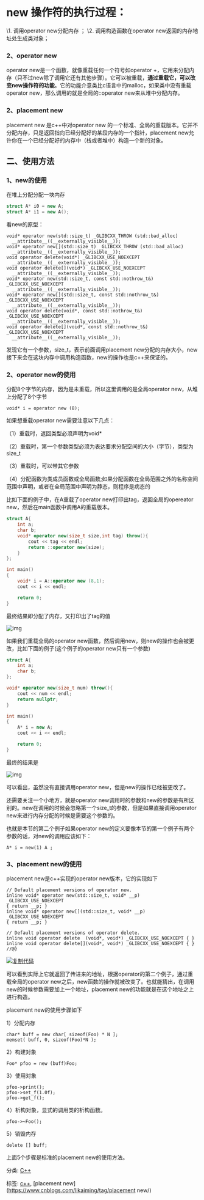 
# new 操作符的执行过程：
\1. 调用operator new分配内存 ；
\2. 调用构造函数在operator new返回的内存地址处生成类对象；

### 2、operator new

operator new是一个函数，就像重载任何一个符号如operator +，它用来分配内存（只不过new除了调用它还有其他步骤）。它可以被重载，**通过重载它，可以改变new操作符的功能**。它的功能介意类比c语言中的malloc，如果类中没有重载operator new，那么调用的就是全局的::operator new来从堆中分配内存。

### 2、placement new

placement new 是c++中对operator new 的一个标准、全局的重载版本。它并不分配内存，只是返回指向已经分配好的某段内存的一个指针，placement new允许你在一个已经分配好的内存中（栈或者堆中）构造一个新的对象。

## 二、使用方法

### 1、new的使用

在堆上分配分配一块内存

``` cpp
struct A* i0 = new A;
struct A* i1 = new A();
```

看new的原型：


```
void* operator new(std::size_t) _GLIBCXX_THROW (std::bad_alloc)
  __attribute__((__externally_visible__));
void* operator new[](std::size_t) _GLIBCXX_THROW (std::bad_alloc)
  __attribute__((__externally_visible__));
void operator delete(void*) _GLIBCXX_USE_NOEXCEPT
  __attribute__((__externally_visible__));
void operator delete[](void*) _GLIBCXX_USE_NOEXCEPT
  __attribute__((__externally_visible__));
void* operator new(std::size_t, const std::nothrow_t&) _GLIBCXX_USE_NOEXCEPT
  __attribute__((__externally_visible__));
void* operator new[](std::size_t, const std::nothrow_t&) _GLIBCXX_USE_NOEXCEPT
  __attribute__((__externally_visible__));
void operator delete(void*, const std::nothrow_t&) _GLIBCXX_USE_NOEXCEPT
  __attribute__((__externally_visible__));
void operator delete[](void*, const std::nothrow_t&) _GLIBCXX_USE_NOEXCEPT
  __attribute__((__externally_visible__));
```


发现它有一个参数，size_t，表示前面调用placement new分配的内存大小，new接下来会在这块内存中调用构造函数，new的操作也是c++来保证的。

### 2、operator new的使用

分配8个字节的内存，因为是未重载，所以这里调用的是全局operator new，从堆上分配了8个字节

```
void* i = operator new (8);
```

如果想重载operator new需要注意以下几点：

（1）重载时，返回类型必须声明为void*

（2）重载时，第一个参数类型必须为表达要求分配空间的大小（字节），类型为size_t

（3）重载时，可以带其它参数

（4）分配函数为类成员函数或全局函数;如果分配函数在全局范围之外的名称空间范围中声明，或者在全局范围中声明为静态，则程序是病态的

比如下面的例子中，在A重载了operator new打印出tag，返回全局的opereator new，然后在main函数中调用A的重载版本。


``` cpp
struct A{
    int a;
    char b;
    void* operator new(size_t size,int tag) throw(){
        cout << tag << endl;
        return ::operator new(size);
    }
};

int main()
{
    void* i = A::operator new (8,1);
    cout << i << endl;

    return 0;
}
```


最终结果即分配了内存，又打印出了tag的值

![img](https://images2018.cnblogs.com/blog/1184911/201807/1184911-20180730205934307-1363296662.png)

如果我们重载全局的operator new函数，然后调用new，则new的操作也会被更改，比如下面的例子(这个例子的operator new只有一个参数)


``` cpp
struct A{
    int a;
    char b;
};

void* operator new(size_t num) throw(){
    cout << num << endl;
    return nullptr;
}

int main()
{
    A* i = new A;
    cout << i << endl;

    return 0;
}
```


最终的结果是

![img](https://images2018.cnblogs.com/blog/1184911/201807/1184911-20180730212829310-1090639798.png)

可以看出，虽然没有直接调用operator new，但是new的操作已经被更改了。

还需要关注一个小地方，就是operator new调用时的参数和new的参数是有所区别的。new在调用的时候会忽略第一个size_t的参数，但是如果直接调用operator new来进行内存分配的时候是需要这个参数的。

也就是本节的第二个例子如果operator new的定义要像本节的第一个例子有两个参数的话，对new的调用应该如下：

```
A* i = new(1) A ;
```

### 3、placement new的使用

placement new是c++实现的operator new版本，它的实现如下

```
// Default placement versions of operator new.
inline void* operator new(std::size_t, void* __p) _GLIBCXX_USE_NOEXCEPT
{ return __p; }
inline void* operator new[](std::size_t, void* __p) _GLIBCXX_USE_NOEXCEPT
{ return __p; }

// Default placement versions of operator delete.
inline void operator delete  (void*, void*) _GLIBCXX_USE_NOEXCEPT { }
inline void operator delete[](void*, void*) _GLIBCXX_USE_NOEXCEPT { }
//@}
```

[![复制代码](https://common.cnblogs.com/images/copycode.gif)](javascript:void(0);)

可以看到实际上它就返回了传进来的地址，根据operator的第二个例子，通过重载全局的operator new之后，new函数的操作就被改变了。也就能猜出，在调用new的时候参数需要加上一个地址，placement new的功能就是在这个地址之上进行构造。

placement new的使用步骤如下

1）分配内存

```
char* buff = new char[ sizeof(Foo) * N ];
memset( buff, 0, sizeof(Foo)*N );
```

2）构建对象

```
Foo* pfoo = new (buff)Foo;
```

3）使用对象

```
pfoo->print();
pfoo->set_f(1.0f);
pfoo->get_f();
```

4）析构对象，显式的调用类的析构函数。

```
pfoo->~Foo();
```

5）销毁内存

```
delete [] buff;
```

上面5个步骤是标准的placement new的使用方法。

 



分类: [C++](https://www.cnblogs.com/likaiming/category/1133044.html)

标签: [c++](https://www.cnblogs.com/likaiming/tag/c%2B%2B/), [placement new](https://www.cnblogs.com/likaiming/tag/placement new/)